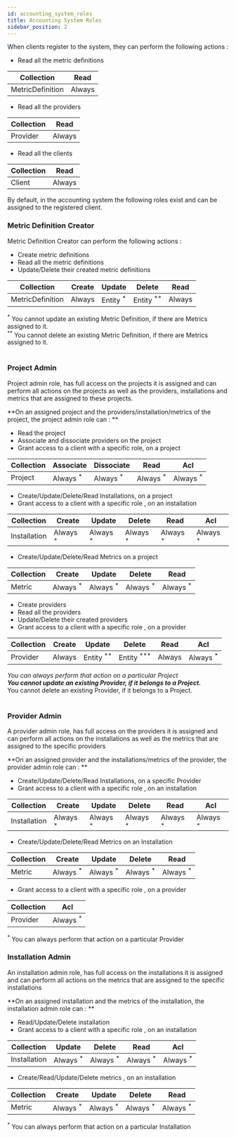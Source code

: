 ```yaml
---
id: accounting_system_roles
title: Accounting System Roles
sidebar_position: 2
---
```


When clients register to the system, they can perform the following actions :

- Read all the metric definitions

| Collection       	| Read   	|
|------------------	|--------	|
| MetricDefinition 	|  Always 	|


- Read all the providers

| Collection       	| Read   	|
|------------------	| ------	|
| Provider      	| Always 	|


- Read all the clients

| Collection       	| Read   	| 
|------------------	|--------	|
| Client        	| Always 	|


By default, in the accounting system the following roles exist and can be assigned to the registered client.

### Metric Definition Creator

Metric Definition Creator can perform the following actions :

- Create metric definitions
- Read all the metric definitions
- Update/Delete their  created metric definitions

| Collection       	| Create 	| Update 	| Delete 	| Read   	|
|------------------	|--------	|--------	|--------	|--------	|
| MetricDefinition 	| Always 	| Entity <sup>*</sup> 	| Entity <sup>**</sup> 	| Always 	|

<sup>*</sup> You cannot update an existing Metric Definition, if there are Metrics assigned to it.
<br/>
<sup>**</sup> You cannot delete an existing Metric Definition, if there are Metrics assigned to it.
<br/>
<br/>

### Project Admin

Project admin role, has  full access  on the projects it is assigned and can perform all actions on the projects as well as the providers, installations and metrics that are assigned to these projects.

**On an assigned project and the providers/installation/metrics of the project, the project admin role can : **

- Read the project
- Associate and dissociate providers on the project
- Grant access to a client  with a specific role, on a project

| Collection       	| Associate | Dissociate | Read   	| Acl    |
|------------------	|--------	|--------	 |--------	| ------ |
| Project        	| Always <sup>*</sup> 	| Always <sup>*</sup> 	 | Always <sup>*</sup> 	| Always <sup>*</sup> |

- Create/Update/Delete/Read  Installations, on a project
- Grant access to a client with a specific role , on an installation

| Collection       	| Create 	| Update    | Delete     | Read   	| Acl    |
|------------------	|--------	|--------	|--------	 |--------	| ------ |
| Installation      | Always <sup>*</sup> 	| Always <sup>*</sup> 	| Always <sup>*</sup> 	 | Always <sup>*</sup> 	| Always <sup>*</sup> |

- Create/Update/Delete/Read Metrics on  a project

| Collection       	| Create 	| Update    | Delete     | Read   	|
|------------------	|--------	|--------	|--------	 |--------	|
| Metric            | Always <sup>*</sup> 	| Always <sup>*</sup> 	| Always <sup>*</sup>	 | Always <sup>*</sup>	|

- Create providers
- Read all the providers
- Update/Delete their  created providers
- Grant access to a client  with a specific role , on a provider

| Collection       	| Create 	| Update 	| Delete 	| Read   	| Acl      |
|------------------	|--------	|--------	|--------	|--------	| -------- |
| Provider      	| Always 	| Entity <sup>**</sup>	| Entity <sup>***</sup>	| Always 	| Always <sup>*</sup> |

<sup>*</sup> You can always perform that action on a particular Project
<br/>
<sup>**</sup> You cannot update an existing Provider, if it belongs to a Project.
<br/>
<sup>***</sup> You cannot delete an existing Provider, if it belongs to a Project.
<br/>
<br/>

### Provider Admin

A provider admin role,  has full access on the providers it is assigned and can perform all actions on the installations as well as the  metrics that are assigned to the specific providers

**On an assigned provider and the installations/metrics of the provider, the provider  admin role  can : **

- Create/Update/Delete/Read  Installations, on a specific Provider
- Grant access to a client with a specific role , on an installation

| Collection       	| Create 	| Update    | Delete     | Read   	| Acl    |
|------------------	|--------	|--------	|--------	 |--------	| ------ |
| Installation      | Always <sup>*</sup> 	| Always <sup>*</sup> 	| Always <sup>*</sup> 	 | Always <sup>*</sup> 	| Always <sup>*</sup> |

- Create/Update/Delete/Read Metrics on an Installation

| Collection       	| Create 	| Update    | Delete     | Read   	|
|------------------	|--------	|--------	|--------	 |--------	|
| Metric            | Always <sup>*</sup> 	| Always <sup>*</sup> 	| Always <sup>*</sup> 	 | Always <sup>*</sup> 	|

- Grant access to a client  with a specific role , on a provider

| Collection       	| Acl   	| 
|------------------	|--------	|
| Provider        	| Always <sup>*</sup>  |

<sup>*</sup> You can always perform that action on a particular Provider
<br/>

### Installation Admin

An installation admin role, has full access on the installations it is assigned and can perform all actions on the metrics that are assigned to the specific installations

**On an assigned installation and the metrics of the installation, the installation  admin role can : **

- Read/Update/Delete installation
- Grant access to a client  with a specific role , on an installation

| Collection       	| Update    | Delete     | Read   	| Acl    |
|------------------	|--------	|--------	 |--------	| ------ |
| Installation      | Always <sup>*</sup> 	| Always <sup>*</sup> 	 | Always <sup>*</sup> 	| Always <sup>*</sup> |

- Create/Read/Update/Delete metrics , on an installation

| Collection       	| Create 	| Update    | Delete     | Read   	|
|------------------	|--------	|--------	|--------	 |--------	|
| Metric            | Always <sup>*</sup> 	| Always <sup>*</sup> 	| Always <sup>*</sup> 	 | Always <sup>*</sup> 	|

<sup>*</sup> You can always perform that action on a particular Installation
<br/>
